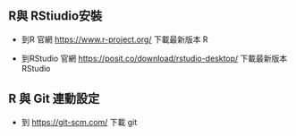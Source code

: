 ## R與 RStiudio安裝

-   到R 官網 https://www.r-project.org/ 下載最新版本 R

-   到RStudio 官網 https://posit.co/download/rstudio-desktop/ 下載最新版本 RStudio

## R 與 Git 連動設定

-   到 <https://git-scm.com/> 下載 git
